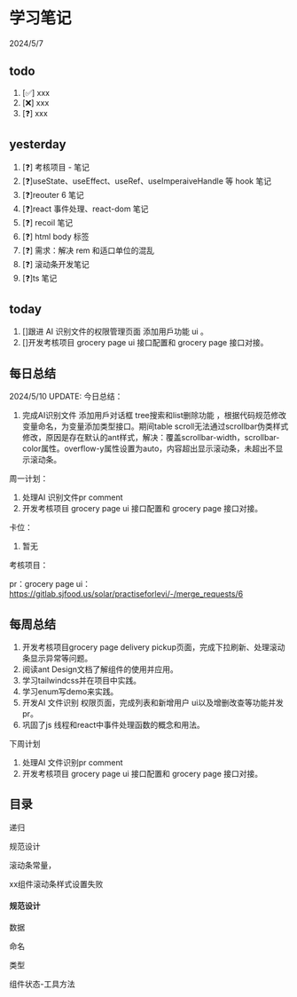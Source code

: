 # 学习笔记

2024/5/7

## todo

1. [✅] xxx
2. [❌] xxx
3. [❓] xxx

## yesterday

1. [❓] 考核项目 - 笔记
2. [❓]useState、useEffect、useRef、useImperaiveHandle 等 hook 笔记
3. [❓]reouter 6 笔记
4. [❓]react 事件处理、react-dom 笔记
5. [❓] recoil 笔记
6. [❓] html body 标签
7. [❓] 需求：解决 rem 和适口单位的混乱
8. [❓] 滚动条开发笔记
9. [❓]ts 笔记

## today

1. []跟进 AI 识别文件的权限管理页面 添加用戶功能 ui 。
2. []开发考核项目 grocery page ui 接口配置和 grocery page 接口对接。

## 每日总结

2024/5/10 UPDATE:
今日总结：

1. 完成AI识别文件 添加用戶对话框 tree搜索和list删除功能 ，根据代码规范修改变量命名，为变量添加类型接口。期间table scroll无法通过scrollbar伪类样式修改，原因是存在默认的ant样式，解决：覆盖scrollbar-width，scrollbar-color属性。overflow-y属性设置为auto，内容超出显示滚动条，未超出不显示滚动条。



周一计划：

1. 处理AI 识别文件pr comment
1. 开发考核项目 grocery page ui 接口配置和 grocery page 接口对接。



卡位：

1.  暂无

考核项目：

pr：grocery page ui：https://gitlab.sjfood.us/solar/practiseforlevi/-/merge_requests/6

## 每周总结

1. 开发考核项目grocery page delivery pickup页面，完成下拉刷新、处理滚动条显示异常等问题。
1. 阅读ant Design文档了解组件的使用并应用。
1. 学习tailwindcss并在项目中实践。
1. 学习enum写demo来实践。
1. 开发AI 文件识别 权限页面，完成列表和新增用户 ui以及增删改查等功能并发pr。
1. 巩固了js 线程和react中事件处理函数的概念和用法。



下周计划

1. 处理AI 文件识别pr comment
2. 开发考核项目 grocery page ui 接口配置和 grocery page 接口对接。

## 目录

递归

规范设计

滚动条常量，

xx组件滚动条样式设置失败

#### 规范设计

数据

命名

类型

组件状态-工具方法



